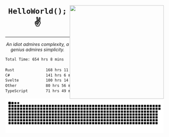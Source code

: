 <div text-align="center">
    <img src="https://i.imgur.com/h1q15Kt.gife" align="right" width="299" height="299">
    <h1 align="center"><code>HelloWorld();</code> ✌️</h1>
    <hr>
    <p align="center"><i>An idiot admires complexity, a genius admires simplicity.</i></p>
</div>

<!--START_SECTION:waka-->

```txt
Total Time: 654 hrs 8 mins

Rust              168 hrs 11 mins █████▓░░░░░░░░░░░░░░░░░░░   22.88 %
C#                141 hrs 6 mins  ████▓░░░░░░░░░░░░░░░░░░░░   19.20 %
Svelte            100 hrs 14 mins ███▒░░░░░░░░░░░░░░░░░░░░░   13.64 %
Other             80 hrs 56 mins  ██▓░░░░░░░░░░░░░░░░░░░░░░   11.01 %
TypeScript        71 hrs 49 mins  ██▒░░░░░░░░░░░░░░░░░░░░░░   09.77 %
```

<!--END_SECTION:waka-->

<picture>
  <source media="(prefers-color-scheme: dark)" srcset="https://raw.githubusercontent.com/Somfic/Somfic/main/github-contribution-grid-snake-dark.svg">
  <source media="(prefers-color-scheme: light)" srcset="https://raw.githubusercontent.com/Somfic/Somfic/main/github-contribution-grid-snake.svg">
  <img alt="github contribution grid snake animation" src="https://raw.githubusercontent.com/Somfic/Somfic/main/github-contribution-grid-snake.svg">
</picture>
